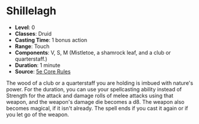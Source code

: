 # Shillelagh

- **Level**: 0
- **Classes**: Druid
- **Casting Time**: 1 bonus action
- **Range**: Touch
- **Components**: V, S, M (Mistletoe, a shamrock leaf, and a club or quarterstaff.)
- **Duration**: 1 minute
- **Source**: [5e Core Rules](http://dnd.wizards.com/articles/features/systems-reference-document-srd)

The wood of a club or a quarterstaff you are holding is imbued with nature's power. For the duration, you can use your spellcasting ability instead of Strength for the attack and damage rolls of melee attacks using that weapon, and the weapon's damage die becomes a d8. The weapon also becomes magical, if it isn't already. The spell ends if you cast it again or if you let go of the weapon.

